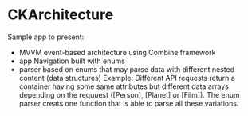 # CKArchitecture
Sample app to present:

- MVVM event-based architecture using Combine framework
- app Navigation built with enums
- parser based on enums that may parse data with different nested content (data structures)
Example:
Different API requests return a container having some same attributes but different data arrays depending on the requuest ([Person], [Planet] or [Film]).
The enum parser creats one function that is able to parse all these variations.
